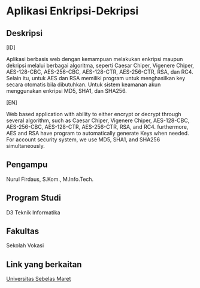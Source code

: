 # Aplikasi Enkripsi-Dekripsi

## Deskripsi

[ID]

Aplikasi berbasis web dengan kemampuan melakukan enkripsi maupun dekripsi melalui berbagai algoritma, seperti Caesar Chiper, Vigenere Chiper, AES-128-CBC, AES-256-CBC, AES-128-CTR, AES-256-CTR, RSA, dan RC4. Selain itu, untuk AES dan RSA memiliki program untuk menghasilkan key secara otomatis bila dibutuhkan. Untuk sistem keamanan akun menggunakan enkripsi MD5, SHA1, dan SHA256.

[EN]

Web based application with ability to either encrypt or decrypt through several algorithm, such as Caesar Chiper, Vigenere Chiper, AES-128-CBC, AES-256-CBC, AES-128-CTR, AES-256-CTR, RSA, and RC4. furthermore, AES and RSA have program to automatically generate Keys when needed. For account security system, we use MD5, SHA1, and SHA256 simultaneously.

## Pengampu

Nurul Firdaus, S.Kom., M.Info.Tech.

## Program Studi

D3 Teknik Informatika

## Fakultas

Sekolah Vokasi

## Link yang berkaitan
[Universitas Sebelas Maret](https://uns.ac.id/)
